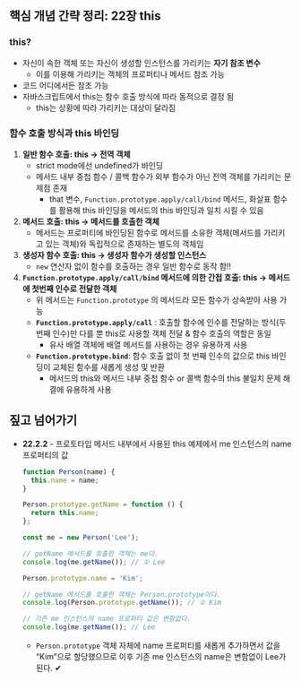 ## **핵심 개념 간략 정리: 22장 this**

### this?

- 자신이 속한 객체 또는 자신이 생성할 인스턴스를 가리키는 **자기 참조 변수**
  - 이를 이용해 가리키는 객체의 프로퍼티나 메서드 참조 가능
- 코드 어디에서든 참조 가능
- 자바스크립트에서 this는 함수 호출 방식에 따라 동적으로 결정 됨
  - this는 상황에 따라 가리키는 대상이 달라짐

### 함수 호출 방식과 this 바인딩

1. **일반 함수 호출: this → 전역 객체**
   - strict mode에선 undefined가 바인딩
   - 메서드 내부 중첩 함수 / 콜백 함수가 외부 함수가 아닌 전역 객체를 가리키는 문제점 존재
     - that 변수, `Function.prototype.apply/call/bind` 메서드, 화살표 함수를 활용해 this 바인딩을 메서드의 this 바인딩과 일치 시킬 수 있음
2. **메서드 호출: this → 메서드를 호출한 객체**
   - 메서드는 프로퍼티에 바인딩된 함수로 메서드를 소유한 객체(메서드를 가리키고 있는 객체)와 독립적으로 존재하는 별도의 객체임
3. **생성자 함수 호출: this → 생성자 함수가 생성할 인스턴스**
   - `new` 연산자 없이 함수를 호출하는 경우 일반 함수로 동작 함‼️
4. **`Function.prototype.apply/call/bind` 메서드에 의한 간접 호출: this → 메서드에 첫번째 인수로 전달한 객체**
   - 위 메서드는 `Function.prototype` 의 메서드라 모든 함수가 상속받아 사용 가능
   - **`Function.prototype.apply/call`** : 호출할 함수에 인수를 전달하는 방식(두 번째 인수)만 다를 뿐 this로 사용할 객체 전달 & 함수 호출의 역할은 동일
     - 유사 배열 객체에 배열 메서드를 사용하는 경우 유용하게 사용
   - **`Function.prototype.bind`**: 함수 호출 없이 첫 번째 인수의 값으로 this 바인딩이 교체된 함수를 새롭게 생성 및 반환
     - 메서드의 this와 메서드 내부 중첩 함수 or 콜백 함수의 this 불일치 문제 해결에 유용하게 사용

## 짚고 넘어가기

- **22.2.2** - 프로토타입 메서드 내부에서 사용된 this 예제에서 me 인스턴스의 name 프로퍼티의 값

  ```jsx
  function Person(name) {
    this.name = name;
  }

  Person.prototype.getName = function () {
    return this.name;
  };

  const me = new Person('Lee');

  // getName 메서드를 호출한 객체는 me다.
  console.log(me.getName()); // ① Lee

  Person.prototype.name = 'Kim';

  // getName 메서드를 호출한 객체는 Person.prototype이다.
  console.log(Person.prototype.getName()); // ② Kim

  // 기존 me 인스턴스의 name 프로퍼티 값은 변함없다.
  console.log(me.getName()); // Lee
  ```

  - `Person.prototype` 객체 자체에 name 프로퍼티를 새롭게 추가하면서 값을 “Kim”으로 할당했으므로 이후 기존 me 인스턴스의 name은 변함없이 Lee가 된다. ✔︎
